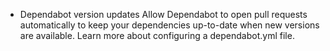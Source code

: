 - Dependabot version updates
Allow Dependabot to open pull requests automatically to keep your dependencies up-to-date when new versions are available. Learn more about configuring a dependabot.yml file.

